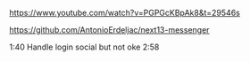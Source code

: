 https://www.youtube.com/watch?v=PGPGcKBpAk8&t=29546s

https://github.com/AntonioErdeljac/next13-messenger

1:40
Handle login social but not oke
2:58
